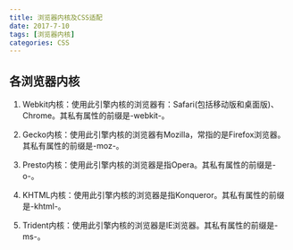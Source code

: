 ```yaml
---
title: 浏览器内核及CSS适配
date: 2017-7-10
tags: [浏览器内核]
categories: CSS
---
```

## 各浏览器内核

1. Webkit内核：使用此引擎内核的浏览器有：Safari(包括移动版和桌面版)、Chrome。其私有属性的前缀是-webkit-。
    
2. Gecko内核：使用此引擎内核的浏览器有Mozilla，常指的是Firefox浏览器。其私有属性的前缀是-moz-。
    
3. Presto内核：使用此引擎内核的浏览器是指Opera。其私有属性的前缀是-o-。
    
4. KHTML内核：使用此引擎内核的浏览器是指Konqueror。其私有属性的前缀是-khtml-。
    
5. Trident内核：使用此引擎内核的浏览器是IE浏览器。其私有属性的前缀是-ms-。